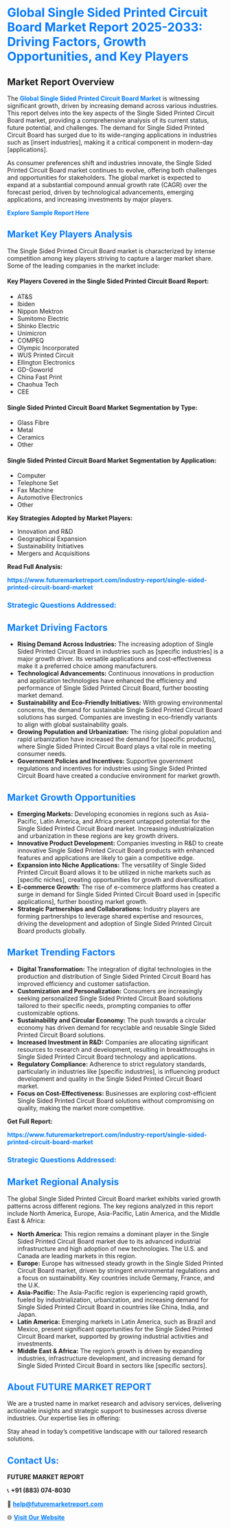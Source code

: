 <h1 style="color: #007BFF;">Global Single Sided Printed Circuit Board Market Report 2025-2033: Driving Factors, Growth Opportunities, and Key Players</h1>

<section id="overview">
<h2>Market Report Overview</h2>
<p>The <a href="https://www.futuremarketreport.com/industry-report/single-sided-printed-circuit-board-market" style="color: #007BFF; text-decoration: none;"><strong>Global Single Sided Printed Circuit Board Market</strong></a> is witnessing significant growth, driven by increasing demand across various industries. This report delves into the key aspects of the Single Sided Printed Circuit Board market, providing a comprehensive analysis of its current status, future potential, and challenges. The demand for Single Sided Printed Circuit Board has surged due to its wide-ranging applications in industries such as [insert industries], making it a critical component in modern-day [applications].</p>
<p>As consumer preferences shift and industries innovate, the Single Sided Printed Circuit Board market continues to evolve, offering both challenges and opportunities for stakeholders. The global market is expected to expand at a substantial compound annual growth rate (CAGR) over the forecast period, driven by technological advancements, emerging applications, and increasing investments by major players.</p>
</section>

<section id="overview">
<p><a href="https://www.futuremarketreport.com/request-sample/reportId=88919" style="color: #007BFF; text-decoration: none;"><strong>Explore Sample Report Here</strong></a></p>
</section>

<section id="key-players">
<h2 style="color: #007BFF;">Market Key Players Analysis</h2>
<p>The Single Sided Printed Circuit Board market is characterized by intense competition among key players striving to capture a larger market share. Some of the leading companies in the market include:</p>
<h4>Key Players Covered in the Single Sided Printed Circuit Board Report:</h4>
<ul><li>AT&amp;S</li><li>Ibiden</li><li>Nippon Mektron</li><li>Sumitomo Electric</li><li>Shinko Electric</li><li>Unimicron</li><li>COMPEQ</li><li>Olympic Incorporated</li><li>WUS Printed Circuit</li><li>Ellington Electronics</li><li>GD-Goworld</li><li>China Fast Print</li><li>Chaohua Tech</li><li>CEE</li></ul>
<h4>Single Sided Printed Circuit Board Market Segmentation by Type:</h4>
<ul><li>Glass Fibre</li><li>Metal</li><li>Ceramics</li><li>Other</li></ul>

<h4>Single Sided Printed Circuit Board Market Segmentation by Application:</h4>
<ul><li>Computer</li><li>Telephone Set</li><li>Fax Machine</li><li>Automotive Electronics</li><li>Other</li></ul>
<p><strong>Key Strategies Adopted by Market Players:</strong></p>
<ul>
<li>Innovation and R&D</li>
<li>Geographical Expansion</li>
<li>Sustainability Initiatives</li>
<li>Mergers and Acquisitions</li>
</ul>
</section>

<section>
<p><strong>Read Full Analysis: </strong></p><a href="https://www.futuremarketreport.com/industry-report/single-sided-printed-circuit-board-market" style="color: #007BFF; text-decoration: none;"><strong>https://www.futuremarketreport.com/industry-report/single-sided-printed-circuit-board-market</strong></a>
<h3 style="color: #007BFF;">Strategic Questions Addressed:</h3>
</section>

<section id="driving-factors">
<h2 style="color: #007BFF;">Market Driving Factors</h2>
<ul>
<li><strong>Rising Demand Across Industries:</strong> The increasing adoption of Single Sided Printed Circuit Board in industries such as [specific industries] is a major growth driver. Its versatile applications and cost-effectiveness make it a preferred choice among manufacturers.</li>
<li><strong>Technological Advancements:</strong> Continuous innovations in production and application technologies have enhanced the efficiency and performance of Single Sided Printed Circuit Board, further boosting market demand.</li>
<li><strong>Sustainability and Eco-Friendly Initiatives:</strong> With growing environmental concerns, the demand for sustainable Single Sided Printed Circuit Board solutions has surged. Companies are investing in eco-friendly variants to align with global sustainability goals.</li>
<li><strong>Growing Population and Urbanization:</strong> The rising global population and rapid urbanization have increased the demand for [specific products], where Single Sided Printed Circuit Board plays a vital role in meeting consumer needs.</li>
<li><strong>Government Policies and Incentives:</strong> Supportive government regulations and incentives for industries using Single Sided Printed Circuit Board have created a conducive environment for market growth.</li>
</ul>
</section>

<section id="growth-opportunities">
<h2 style="color: #007BFF;">Market Growth Opportunities</h2>
<ul>
<li><strong>Emerging Markets:</strong> Developing economies in regions such as Asia-Pacific, Latin America, and Africa present untapped potential for the Single Sided Printed Circuit Board market. Increasing industrialization and urbanization in these regions are key growth drivers.</li>
<li><strong>Innovative Product Development:</strong> Companies investing in R&D to create innovative Single Sided Printed Circuit Board products with enhanced features and applications are likely to gain a competitive edge.</li>
<li><strong>Expansion into Niche Applications:</strong> The versatility of Single Sided Printed Circuit Board allows it to be utilized in niche markets such as [specific niches], creating opportunities for growth and diversification.</li>
<li><strong>E-commerce Growth:</strong> The rise of e-commerce platforms has created a surge in demand for Single Sided Printed Circuit Board used in [specific applications], further boosting market growth.</li>
<li><strong>Strategic Partnerships and Collaborations:</strong> Industry players are forming partnerships to leverage shared expertise and resources, driving the development and adoption of Single Sided Printed Circuit Board products globally.</li>
</ul>
</section>

<section id="trending-factors">
<h2 style="color: #007BFF;">Market Trending Factors</h2>
<ul>
<li><strong>Digital Transformation:</strong> The integration of digital technologies in the production and distribution of Single Sided Printed Circuit Board has improved efficiency and customer satisfaction.</li>
<li><strong>Customization and Personalization:</strong> Consumers are increasingly seeking personalized Single Sided Printed Circuit Board solutions tailored to their specific needs, prompting companies to offer customizable options.</li>
<li><strong>Sustainability and Circular Economy:</strong> The push towards a circular economy has driven demand for recyclable and reusable Single Sided Printed Circuit Board solutions.</li>
<li><strong>Increased Investment in R&D:</strong> Companies are allocating significant resources to research and development, resulting in breakthroughs in Single Sided Printed Circuit Board technology and applications.</li>
<li><strong>Regulatory Compliance:</strong> Adherence to strict regulatory standards, particularly in industries like [specific industries], is influencing product development and quality in the Single Sided Printed Circuit Board market.</li>
<li><strong>Focus on Cost-Effectiveness:</strong> Businesses are exploring cost-efficient Single Sided Printed Circuit Board solutions without compromising on quality, making the market more competitive.</li>
</ul>
</section>

<section>
<p><strong>Get Full Report: </strong></p><a href="https://www.futuremarketreport.com/industry-report/single-sided-printed-circuit-board-market" style="color: #007BFF; text-decoration: none;"><strong>https://www.futuremarketreport.com/industry-report/single-sided-printed-circuit-board-market</strong></a>
<h3 style="color: #007BFF;">Strategic Questions Addressed:</h3>
</section>


<section id="regional-analysis">
<h2 style="color: #007BFF;">Market Regional Analysis</h2>
<p>The global Single Sided Printed Circuit Board market exhibits varied growth patterns across different regions. The key regions analyzed in this report include North America, Europe, Asia-Pacific, Latin America, and the Middle East & Africa:</p>
<ul>
<li><strong>North America:</strong> This region remains a dominant player in the Single Sided Printed Circuit Board market due to its advanced industrial infrastructure and high adoption of new technologies. The U.S. and Canada are leading markets in this region.</li>
<li><strong>Europe:</strong> Europe has witnessed steady growth in the Single Sided Printed Circuit Board market, driven by stringent environmental regulations and a focus on sustainability. Key countries include Germany, France, and the U.K.</li>
<li><strong>Asia-Pacific:</strong> The Asia-Pacific region is experiencing rapid growth, fueled by industrialization, urbanization, and increasing demand for Single Sided Printed Circuit Board in countries like China, India, and Japan.</li>
<li><strong>Latin America:</strong> Emerging markets in Latin America, such as Brazil and Mexico, present significant opportunities for the Single Sided Printed Circuit Board market, supported by growing industrial activities and investments.</li>
<li><strong>Middle East & Africa:</strong> The region’s growth is driven by expanding industries, infrastructure development, and increasing demand for Single Sided Printed Circuit Board in sectors like [specific sectors].</li>
</ul>
</section>

<footer>
<h2 style="color: #007BFF;">About FUTURE MARKET REPORT</h2>
<p>We are a trusted name in market research and advisory services, delivering actionable insights and strategic support to businesses across diverse industries. Our expertise lies in offering:</p>

<p>Stay ahead in today’s competitive landscape with our tailored research solutions.</p>

<h2 style="color: #007BFF;">Contact Us:</h2>
<p><strong>FUTURE MARKET REPORT</strong></p>
<p>📞 <strong>+91 (883) 074-8030</strong></p>
<p>📧 <strong><a href="mailto:help@futuremarketreport.com" style="color: #007BFF;">help@futuremarketreport.com</a></strong></p>
<p>🌐 <strong><a href="https://www.futuremarketreport.com/" style="color: #007BFF;">Visit Our Website</a></strong></p>
</footer>